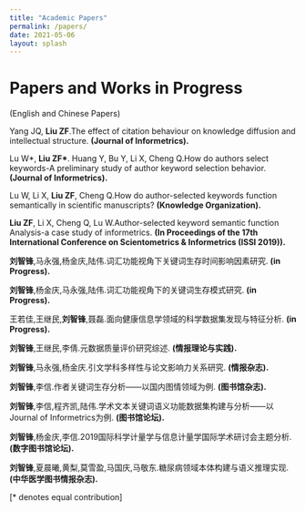 ```yaml
---
title: "Academic Papers"
permalink: /papers/
date: 2021-05-06
layout: splash
---
```



# Papers and Works in Progress
(English and Chinese Papers)

Yang JQ, <b>Liu ZF</b>.The effect of citation behaviour on knowledge diffusion and intellectual structure.
<b>(Journal of Informetrics).</b>
 
Lu W*, <b>Liu ZF*</b>. Huang Y, Bu Y, Li X, Cheng Q.How do authors select keywords-A preliminary study of author keyword selection behavior.
<b>(Journal of Informetrics).</b>

Lu W, Li X, <b>Liu ZF</b>, Cheng Q.How do author-selected keywords function semantically in scientific manuscripts?
<b>(Knowledge Organization).</b>

<b>Liu ZF</b>, Li X, Cheng Q, Lu W.Author-selected keyword semantic function Analysis-a case study of informetrics.
<b>(In Proceedings of the 17th International Conference on Scientometrics & Informetrics (ISSI 2019)).</b>

<b>刘智锋</b>,马永强,杨金庆,陆伟.词汇功能视角下关键词生存时间影响因素研究.
<b>(in Progress).</b>

<b>刘智锋</b>,杨金庆,马永强,陆伟.词汇功能视角下的关键词生存模式研究.
<b>(in Progress).</b>

王若佳,王继民,<b>刘智锋</b>,聂磊.面向健康信息学领域的科学数据集发现与特征分析.
<b>(in Progress).</b>

<b>刘智锋</b>,王继民,李倩.元数据质量评价研究综述.
<b>(情报理论与实践).</b>

<b>刘智锋</b>,马永强,杨金庆.引文学科多样性与论文影响力关系研究.
<b>(情报杂志).</b>

<b>刘智锋</b>,李信.作者关键词生存分析——以国内图情领域为例.
<b>(图书馆杂志).</b>

<b>刘智锋</b>,李信,程齐凯,陆伟.学术文本关键词语义功能数据集构建与分析——以Journal of Informetrics为例.
<b>(图书馆论坛).</b>

<b>刘智锋</b>,杨金庆,李信.2019国际科学计量学与信息计量学国际学术研讨会主题分析.
<b>(数字图书馆论坛).</b>

<b>刘智锋</b>,夏晨曦,黄梨,莫雪盈,马国庆,马敬东.糖尿病领域本体构建与语义推理实现.
<b>(中华医学图书情报杂志).</b>

[\* denotes equal contribution]

